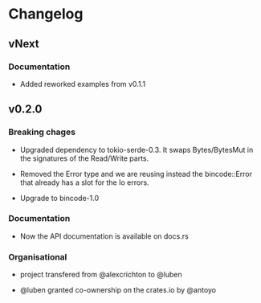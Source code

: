 # Changelog

## vNext

### Documentation

- Added reworked examples from v0.1.1

## v0.2.0

### Breaking chages

- Upgraded dependency to tokio-serde-0.3. It swaps Bytes/BytesMut in
the signatures of the Read/Write parts.

- Removed the Error type and we are reusing instead the bincode::Error that
already has a slot for the Io errors.

- Upgrade to bincode-1.0

### Documentation

- Now the API documentation is available on docs.rs

### Organisational

- project transfered from @alexcrichton to @luben

- @luben granted co-ownership on the crates.io by @antoyo
